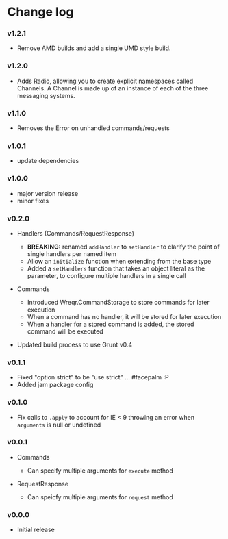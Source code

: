 # Change log

### v1.2.1
  * Remove AMD builds and add a single UMD style build.

### v1.2.0
  * Adds Radio, allowing you to create explicit namespaces called Channels. A Channel is made up of
   an instance of each of the three messaging systems.

### v1.1.0
  * Removes the Error on unhandled commands/requests

### v1.0.1
  * update dependencies

### v1.0.0
  * major version release
  * minor fixes

### v0.2.0

* Handlers (Commands/RequestResponse)
  * **BREAKING:** renamed `addHandler` to `setHandler` to clarify the point of single handlers per named item
  * Allow an `initialize` function when extending from the base type
  * Added a `setHandlers` function that takes an object literal as the parameter, to configure multiple handlers in a single call

* Commands
  * Introduced Wreqr.CommandStorage to store commands for later execution
  * When a command has no handler, it will be stored for later execution
  * When a handler for a stored command is added, the stored command will be
    executed

* Updated build process to use Grunt v0.4

### v0.1.1

* Fixed "option strict" to be "use strict" ... #facepalm :P
* Added jam package config

### v0.1.0

* Fix calls to `.apply` to account for IE < 9 throwing an error when `arguments` is null or undefined

### v0.0.1

* Commands
  * Can specify multiple arguments for `execute` method

* RequestResponse
  * Can speicfy multiple arguments for `request` method

### v0.0.0

* Initial release
